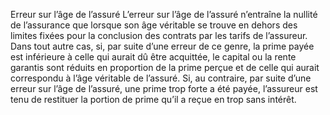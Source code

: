 Erreur sur l’âge de l’assuré
L’erreur sur l’âge de l’assuré n’entraîne la nullité de l’assurance que lorsque son âge véritable se trouve en dehors des limites fixées pour la conclusion des contrats par les tarifs de l’assureur.
Dans tout autre cas, si, par suite d’une erreur de ce genre, la prime payée est inférieure à celle qui aurait dû être acquittée, le capital ou la rente garantis sont réduits en proportion de la prime perçue et de celle qui aurait correspondu à l’âge véritable de l’assuré. Si, au contraire, par suite d’une erreur sur l’âge de l’assuré, une prime trop forte a été payée, l’assureur est tenu de restituer la portion de prime qu’il a reçue en trop sans intérêt.